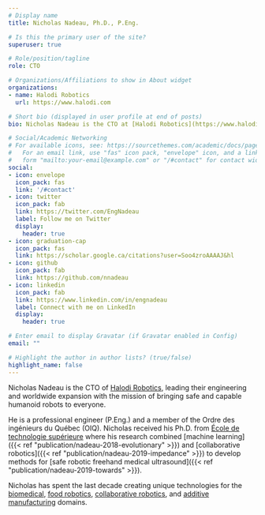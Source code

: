 ```yaml
---
# Display name
title: Nicholas Nadeau, Ph.D., P.Eng.

# Is this the primary user of the site?
superuser: true

# Role/position/tagline
role: CTO

# Organizations/Affiliations to show in About widget
organizations:
- name: Halodi Robotics
  url: https://www.halodi.com

# Short bio (displayed in user profile at end of posts)
bio: Nicholas Nadeau is the CTO at [Halodi Robotics](https://www.halodi.com/), leading their mission of bringing safe and capable humanoid robots to everyone.

# Social/Academic Networking
# For available icons, see: https://sourcethemes.com/academic/docs/page-builder/#icons
#   For an email link, use "fas" icon pack, "envelope" icon, and a link in the
#   form "mailto:your-email@example.com" or "/#contact" for contact widget.
social:
- icon: envelope
  icon_pack: fas
  link: '/#contact'
- icon: twitter
  icon_pack: fab
  link: https://twitter.com/EngNadeau
  label: Follow me on Twitter
  display:
    header: true
- icon: graduation-cap
  icon_pack: fas
  link: https://scholar.google.ca/citations?user=Soo4zroAAAAJ&hl
- icon: github
  icon_pack: fab
  link: https://github.com/nnadeau
- icon: linkedin
  icon_pack: fab
  link: https://www.linkedin.com/in/engnadeau
  label: Connect with me on LinkedIn
  display:
    header: true

# Enter email to display Gravatar (if Gravatar enabled in Config)
email: ""

# Highlight the author in author lists? (true/false)
highlight_name: false
---
```


<!-- make sure "description" in config/_default/params.toml is also updated -->

Nicholas Nadeau is the CTO of [Halodi Robotics](https://www.halodi.com/), leading their engineering and worldwide expansion with the mission of bringing safe and capable humanoid robots to everyone.

He is a professional engineer (P.Eng.) and a member of the Ordre des ingénieurs du Québec (OIQ).
Nicholas received his Ph.D. from [École de technologie supérieure](http://en.etsmtl.ca/Unites-de-recherche/CoRo/Accueil?lang=en-CA) where his research combined [machine learning]({{< ref "publication/nadeau-2018-evolutionary" >}}) and [collaborative robotics]({{< ref "publication/nadeau-2019-impedance" >}}) to develop methods for [safe robotic freehand medical ultrasound]({{< ref "publication/nadeau-2019-towards" >}}).

Nicholas has spent the last decade creating unique technologies for the [biomedical](https://www.rogue-research.com/), [food robotics](https://www.ypc-technologies.com/), [collaborative robotics](https://www.halodi.com/), and [additive manufacturing](https://www.aon3d.com/) domains.
